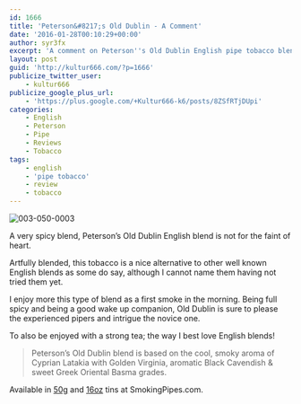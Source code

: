 ```yaml
---
id: 1666
title: 'Peterson&#8217;s Old Dublin - A Comment'
date: '2016-01-28T00:10:29+00:00'
author: syr3fx
excerpt: 'A comment on Peterson''s Old Dublin English pipe tobacco blend.'
layout: post
guid: 'http://kultur666.com/?p=1666'
publicize_twitter_user:
    - kultur666
publicize_google_plus_url:
    - 'https://plus.google.com/+Kultur666-k6/posts/8ZSfRTjDUpi'
categories:
    - English
    - Peterson
    - Pipe
    - Reviews
    - Tobacco
tags:
    - english
    - 'pipe tobacco'
    - review
    - tobacco
---
```


![003-050-0003](http://localhost:8080/wp-content/uploads/2016/01/003-050-0003.jpg)

A very spicy blend, Peterson’s Old Dublin English blend is not for the faint of heart.

Artfully blended, this tobacco is a nice alternative to other well known English blends as some do say, although I cannot name them having not tried them yet.

I enjoy more this type of blend as a first smoke in the morning. Being full spicy and being a good wake up companion, Old Dublin is sure to please the experienced pipers and intrigue the novice one.

To also be enjoyed with a strong tea; the way I best love English blends!

> Peterson’s Old Dublin blend is based on the cool, smoky aroma of Cyprian Latakia with Golden Virginia, aromatic Black Cavendish &amp; sweet Greek Oriental Basma grades.

Available in [50g](http://www.smokingpipes.com/tobacco/by-maker/peterson/moreinfo.cfm?product_id=369) and [16oz](http://www.smokingpipes.com/tobacco/by-maker/peterson/moreinfo.cfm?product_id=159194) tins at SmokingPipes.com.